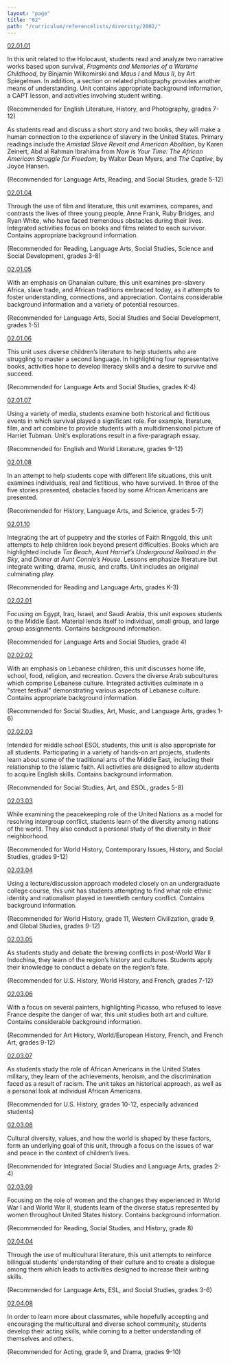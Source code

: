 ```yaml
---
layout: "page"
title: "02"
path: "/curriculum/referencelists/diversity/2002/"
---
```

<main>  <meta content="text/html; charset=utf-8" http-equiv="Content-Type"/> <meta content="Microsoft Word 97" name="Generator"/> <title>02</title>   <a href="../../../guides/2002/1/02.01.01.x.html">02.01.01</a> <p>In this unit related to the Holocaust, students read and analyze two narrative works based upon survival, <i>Fragments and Memories of a Wartime Childhood</i>, by Binjamin Wilkomirski and <i>Maus I</i> and <i>Maus II</i>, by Art Spiegelman. In addition, a section on related photography provides another means of understanding. Unit contains appropriate background information, a CAPT lesson, and activities involving student writing. </p> <p>(Recommended for English Literature, History, and Photography, grades 7-12)</p> <p>As students read and discuss a short story and two books, they will make a human connection to the experience of slavery in the United States. Primary readings include the <i>Amistad Slave Revolt</i> <i>and American Abolition</i>, by Karen Zeinert, Abd al Rahman Ibrahima from<i> Now is Your Time: The African American Struggle for Freedom,</i> by Walter Dean Myers, and <i>The Captive</i>, by Joyce Hansen. </p> <p>(Recommended for Language Arts, Reading, and Social Studies, grade 5-12)</p> <a href="../../../guides/2002/1/02.01.04.x.html">02.01.04</a> <p>Through the use of film and literature, this unit examines, compares, and contrasts the lives of three young people, Anne Frank, Ruby Bridges, and Ryan White, who have faced tremendous obstacles during their lives. Integrated activities focus on books and films related to each survivor. Contains appropriate background information.</p> <p>(Recommended for Reading, Language Arts, Social Studies, Science and Social Development, grades 3-8)</p> <a href="../../../guides/2002/1/02.01.05.x.html">02.01.05</a>
<p>With an emphasis on Ghanaian culture, this unit examines pre-slavery Africa, slave trade, and African traditions embraced today, as it attempts to foster understanding, connections, and appreciation. Contains considerable background information and a variety of potential resources.</p> <p>(Recommended for Language Arts, Social Studies and Social Development, grades 1-5)</p> <a href="../../../guides/2002/1/02.01.06.x.html">02.01.06</a> <p>This unit uses diverse children’s literature to help students who are struggling to master a second language. In highlighting four representative books, activities hope to develop literacy skills and a desire to survive and succeed. </p> <p>(Recommended for Language Arts and Social Studies, grades K-4) </p> <a href="../../../guides/2002/1/02.01.07.x.html">02.01.07</a> <p>Using a variety of media, students examine both historical and fictitious events in which survival played a significant role. For example, literature, film, and art combine to provide students with a multidimensional picture of Harriet Tubman. Unit’s explorations result in a five-paragraph essay.</p> <p>(Recommended for English and World Literature, grades 9-12)</p> <a href="../../../guides/2002/1/02.01.08.x.html">02.01.08</a> <p>In an attempt to help students cope with different life situations, this unit examines individuals, real and fictitious, who have survived. In three of the five stories presented, obstacles faced by some African Americans are presented. </p> <p>(Recommended for History, Language Arts, and Science, grades 5-7)</p> <a href="../../../guides/2002/1/02.01.10.x.html">02.01.10</a> <p>Integrating the art of puppetry and the stories of Faith Ringgold, this unit attempts to help children look beyond present difficulties. Books which are highlighted include <i>Tar Beach</i>, <i>Aunt Harriet’s Underground Railroad in the Sky</i>, and <i>Dinner at Aunt Connie’s House</i>. Lessons emphasize literature but integrate writing, drama, music, and crafts. Unit includes an original culminating play.</p> <p>(Recommended for Reading and Language Arts, grades K-3)</p> <a href="../../../guides/2002/2/02.02.01.x.html">02.02.01</a> <p>Focusing on Egypt, Iraq, Israel, and Saudi Arabia, this unit exposes students to the Middle East. Material lends itself to individual, small group, and large group assignments. Contains background information.</p> <p>(Recommended for Language Arts and Social Studies, grade 4)</p> <a href="../../../guides/2002/2/02.02.02.x.html">02.02.02</a> <p>With an emphasis on Lebanese children, this unit discusses home life, school, food, religion, and recreation. Covers the diverse Arab subcultures which comprise Lebanese culture. Integrated activities culminate in a "street festival" demonstrating various aspects of Lebanese culture. Contains appropriate background information.</p> <p>(Recommended for Social Studies, Art, Music, and Language Arts, grades 1-6)</p> <a href="../../../guides/2002/2/02.02.03.x.html">02.02.03</a> <p>Intended for middle school ESOL students, this unit is also appropriate for all students. Participating in a variety of hands-on art projects, students learn about some of the traditional arts of the Middle East, including their relationship to the Islamic faith. All activities are designed to allow students to acquire English skills. Contains background information.</p> <p>(Recommended for Social Studies, Art, and ESOL, grades 5-8)</p> <a href="../../../guides/2002/3/02.03.03.x.html">02.03.03</a> <p>While examining the peacekeeping role of the United Nations as a model for resolving intergroup conflict, students learn of the diversity among nations of the world. They also conduct a personal study of the diversity in their neighborhood.</p> <p>(Recommended for World History, Contemporary Issues, History, and Social Studies, grades 9-12)</p> <a href="../../../guides/2002/3/02.03.04.x.html">02.03.04</a> <p>Using a lecture/discussion approach modeled closely on an undergraduate college course, this unit has students attempting to find what role ethnic identity and nationalism played in twentieth century conflict. Contains background information.</p> <p>(Recommended for World History, grade 11, Western Civilization, grade 9, and Global Studies, grades 9-12)</p> <a href="../../../guides/2002/3/02.03.05.x.html">02.03.05</a> <p>As students study and debate the brewing conflicts in post-World War II Indochina, they learn of the region’s history and cultures. Students apply their knowledge to conduct a debate on the region’s fate.</p> <p>(Recommended for U.S. History, World History, and French, grades 7-12)</p> <a href="../../../guides/2002/3/02.03.06.x.html">02.03.06</a> <p>With a focus on several painters, highlighting Picasso, who refused to leave France despite the danger of war, this unit studies both art and culture. Contains considerable background information.</p> <p>(Recommended for Art History, World/European History, French, and French Art, grades 9-12)</p> <a href="../../../guides/2002/3/02.03.07.x.html">02.03.07</a> <p>As students study the role of African Americans in the United States military, they learn of the achievements, heroism, and the discrimination faced as a result of racism. The unit takes an historical approach, as well as a personal look at individual African Americans.</p> <p>(Recommended for U.S. History, grades 10-12, especially advanced students)</p> <a href="../../../guides/2002/3/02.03.08.x.html">02.03.08</a> <p>Cultural diversity, values, and how the world is shaped by these factors, form an underlying goal of this unit, through a focus on the issues of war and peace in the context of children’s lives.</p> <p>(Recommended for Integrated Social Studies and Language Arts, grades 2-4)</p> <a href="../../../guides/2002/3/02.03.09.x.html">02.03.09</a> <p>Focusing on the role of women and the changes they experienced in World War I and World War II, students learn of the diverse status represented by women throughout United States history. Contains background information.</p> <p>(Recommended for Reading, Social Studies, and History, grade 8)</p> <a href="../../../guides/2002/4/02.04.04.x.html">02.04.04</a> <p>Through the use of multicultural literature, this unit attempts to reinforce bilingual students’ understanding of their culture and to create a dialogue among them which leads to activities designed to increase their writing skills.</p> <p>(Recommended for Language Arts, ESL, and Social Studies, grades 3-6)</p> <a href="../../../guides/2002/4/02.04.08.x.html">02.04.08</a> <p>In order to learn more about classmates, while hopefully accepting and encouraging the multicultural and diverse school community, students develop their acting skills, while coming to a better understanding of themselves and others.</p> <p>(Recommended for Acting, grade 9, and Drama, grades 9-10)</p> 
</main>